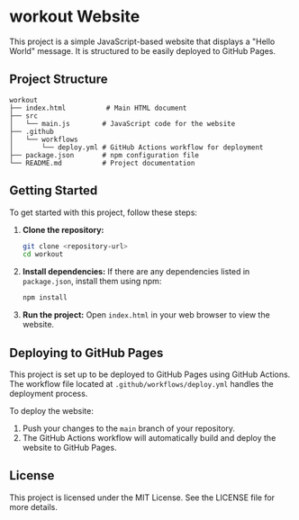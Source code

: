 # workout Website

This project is a simple JavaScript-based website that displays a "Hello World" message. It is structured to be easily deployed to GitHub Pages.

## Project Structure

```
workout
├── index.html          # Main HTML document
├── src
│   └── main.js        # JavaScript code for the website
├── .github
│   └── workflows
│       └── deploy.yml # GitHub Actions workflow for deployment
├── package.json       # npm configuration file
└── README.md          # Project documentation
```

## Getting Started

To get started with this project, follow these steps:

1. **Clone the repository:**
   ```bash
   git clone <repository-url>
   cd workout
   ```

2. **Install dependencies:**
   If there are any dependencies listed in `package.json`, install them using npm:
   ```bash
   npm install
   ```

3. **Run the project:**
   Open `index.html` in your web browser to view the website.

## Deploying to GitHub Pages

This project is set up to be deployed to GitHub Pages using GitHub Actions. The workflow file located at `.github/workflows/deploy.yml` handles the deployment process.

To deploy the website:

1. Push your changes to the `main` branch of your repository.
2. The GitHub Actions workflow will automatically build and deploy the website to GitHub Pages.

## License

This project is licensed under the MIT License. See the LICENSE file for more details.